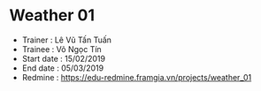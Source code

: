 # Weather 01
+ Trainer : Lê Vũ Tấn Tuấn
+ Trainee : Võ Ngọc Tín
+ Start date : 15/02/2019
+ End date : 05/03/2019
+ Redmine : https://edu-redmine.framgia.vn/projects/weather_01
